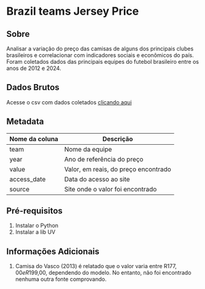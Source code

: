 # Brazil teams Jersey Price

## Sobre

Analisar a variação do preço das camisas de alguns dos principais clubes brasileiros e correlacionar 
com indicadores sociais e econômicos do país. Foram coletados dados das principais 
equipes do futebol brasileiro entre os anos de 2012 e 2024.

## Dados Brutos

Acesse o csv com dados coletados [clicando aqui](./raw/data.csv)

## Metadata

| Nome da coluna |   Descrição                          |
|----------------|--------------------------------------|
| team           | Nome da equipe                       |
| year           | Ano de referência do preço           |
| value          | Valor, em reais, do preço encontrado |
| access_date    | Data do acesso ao site               |
| source         |  Site onde o valor foi encontrado    |

## Pré-requisitos

1. Instalar o Python
2. Instalar a lib UV

## Informações Adicionais

1. Camisa do Vasco (2013) é relatado que o valor varia entre R$177,00 e R$199,00, 
dependendo do modelo. No entanto, não foi encontrado nenhuma outra fonte comprovando.